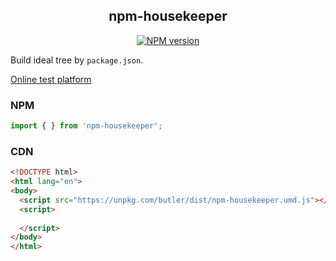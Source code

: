<div align='center'>
<h2>npm-housekeeper</h2>

[![NPM version](https://img.shields.io/npm/v/npm-housekeeper.svg?color=a1b858&label=)](https://www.npmjs.com/package/npm-housekeeper)

</div>

Build ideal tree by `package.json`.

[Online test platform](https://imtaotao.github.io/npm-housekeeper/)

### NPM

```js
import { } from 'npm-housekeeper';
```


### CDN

```html
<!DOCTYPE html>
<html lang="en">
<body>
  <script src="https://unpkg.com/butler/dist/npm-housekeeper.umd.js"></script>
  <script>
    
  </script>
</body>
</html>
```
